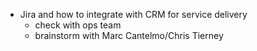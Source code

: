 - Jira and how to integrate with CRM for service delivery
	- check with ops team
	- brainstorm with Marc Cantelmo/Chris Tierney

